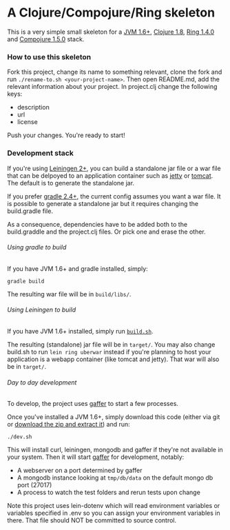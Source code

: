 # A Clojure/Compojure/Ring skeleton

This is a very simple small skeleton for a [JVM 1.6+](http://www.oracle.com/technetwork/java/javase/downloads/java-archive-downloads-javase6-419409.html), [Clojure 1.8](https://github.com/clojure/clojure/tree/clojure-1.8.0), [Ring 1.4.0](https://github.com/ring-clojure/ring/tree/1.4.0) and [Compojure 1.5.0](https://github.com/weavejester/compojure/tree/1.5.0) stack.

### How to use this skeleton

Fork this project, change its name to something relevant, clone the fork and run `./rename-to.sh <your-project-name>`. Then open README.md, add the relevant information about your project.
In project.clj change the following keys:
- description
- url
- license

Push your changes. You're ready to start!

### Development stack

If you're using [Leiningen 2+](https://github.com/technomancy/leiningen), you can build a standalone jar file or a war file that can be delpoyed to an application container such as [jetty](http://www.eclipse.org/jetty/) or [tomcat](http://tomcat.apache.org/). The default is to generate the standalone jar.

If you prefer [gradle 2.4+](http://gradle.org/gradle-download/), the current config assumes you want a war file. It is possible to generate a standalone jar but it requires changing the build.gradle file.

As a consequence, dependencies have to be added both to the build.graddle and the project.clj files.
Or pick one and erase the other.

###### Using gradle to build

If you have JVM 1.6+ and gradle installed, simply:
```
gradle build
```

The resulting war file will be in `build/libs/`.

###### Using Leiningen to build

If you have JVM 1.6+ installed, simply run [`build.sh`](build.sh).

The resulting (standalone) jar file will be in `target/`. You may also change build.sh to run `lein ring uberwar` instead if you're planning to host your application is a webapp container (like tomcat and jetty). That war will also be in `target/`.

###### Day to day development

To develop, the project uses [gaffer](https://github.com/jingweno/gaffer) to start a few processes.

Once you've installed a JVM 1.6+, simply download this code (either via git or [download the zip and extract it](archive/master.zip)) and run:
```
./dev.sh
```

This will install curl, leiningen, mongodb and gaffer if they're not available in your system. Then it will start [gaffer](https://github.com/jingweno/gaffer) for development, notably:
- A webserver on a port determined by gaffer
- A mongodb instance looking at `tmp/db/data` on the default mongo db port (27017)
- A process to watch the test folders and rerun tests upon change

Note this project uses lein-dotenv which will read environment variables or variables specified in .env so you can assign your environment variables in there. That file should NOT be committed to source control.
